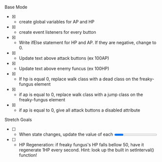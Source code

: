 Base Mode
- [x] - create global variables for AP and HP
- [x] - create event listeners for every button
- [x] - Write ifElse statement for HP and AP. If they are negative, change to 0.
- [x] - Update text above attack buttons (ex 100AP)
- [x] - Update text above enemy funcus (ex 100HP)
- [x] - If hp is equal 0, replace walk class with a dead class on the freaky-fungus element
- [x] - if ap is equal to 0, replace walk class with a jump class on the freaky-fungus element
- [x] - if ap is equal to 0, give all attack buttons a disabled attribute


Stretch Goals
- [ ] - When state changes, update the value of each <progress> element. Hint: the jQuery .val() method updates the value attribute of HTML elements!
- [ ] - HP Regeneration: if freaky fungus's HP falls bellow 50, have it regenerate 1HP every second. Hint: look up the built in setInterval() function!